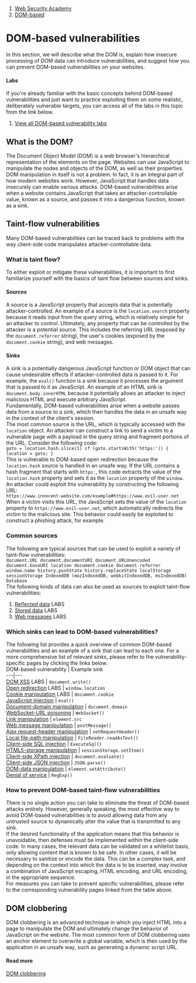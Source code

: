 1. [Web Security Academy](/web-security)  
2. [DOM-based](/web-security/dom-based)  
  
# DOM-based vulnerabilities  
  
In this section, we will describe what the DOM is, explain how insecure processing of DOM data can introduce vulnerabilities, and suggest how you can prevent DOM-based vulnerabilities on your websites.   
  
#### Labs  
  
If you're already familiar with the basic concepts behind DOM-based vulnerabilities and just want to practice exploiting them on some realistic, deliberately vulnerable targets, you can access all of the labs in this topic from the link below.   
  
1. [View all DOM-based vulnerability labs](/web-security/all-labs#dom-based-vulnerabilities)  
  
## What is the DOM?  
  
The Document Object Model (DOM) is a web browser's hierarchical representation of the elements on the page. Websites can use JavaScript to manipulate the nodes and objects of the DOM, as well as their properties. DOM manipulation in itself is not a problem. In fact, it is an integral part of how modern websites work. However, JavaScript that handles data insecurely can enable various attacks. DOM-based vulnerabilities arise when a website contains JavaScript that takes an attacker-controllable value, known as a source, and passes it into a dangerous function, known as a sink.   
  
## Taint-flow vulnerabilities  
  
Many DOM-based vulnerabilities can be traced back to problems with the way client-side code manipulates attacker-controllable data.   
  
### What is taint flow?  
  
To either exploit or mitigate these vulnerabilities, it is important to first familiarize yourself with the basics of taint flow between sources and sinks.   
  
#### Sources  
  
A source is a JavaScript property that accepts data that is potentially attacker-controlled. An example of a source is the `location.search` property because it reads input from the query string, which is relatively simple for an attacker to control. Ultimately, any property that can be controlled by the attacker is a potential source. This includes the referring URL (exposed by the `document.referrer` string), the user's cookies (exposed by the `document.cookie` string), and web messages.   
  
#### Sinks  
  
A sink is a potentially dangerous JavaScript function or DOM object that can cause undesirable effects if attacker-controlled data is passed to it. For example, the `eval()` function is a sink because it processes the argument that is passed to it as JavaScript. An example of an HTML sink is `document.body.innerHTML` because it potentially allows an attacker to inject malicious HTML and execute arbitrary JavaScript.   
Fundamentally, DOM-based vulnerabilities arise when a website passes data from a source to a sink, which then handles the data in an unsafe way in the context of the client's session.   
The most common source is the URL, which is typically accessed with the `location` object. An attacker can construct a link to send a victim to a vulnerable page with a payload in the query string and fragment portions of the URL. Consider the following code:   
`goto = location.hash.slice(1) if (goto.startsWith('https:')) { location = goto; }`  
This is vulnerable to DOM-based open redirection because the `location.hash` source is handled in an unsafe way. If the URL contains a hash fragment that starts with `https:`, this code extracts the value of the `location.hash` property and sets it as the `location` property of the `window`. An attacker could exploit this vulnerability by constructing the following URL:   
`https://www.innocent-website.com/example#https://www.evil-user.net`  
When a victim visits this URL, the JavaScript sets the value of the `location` property to `https://www.evil-user.net`, which automatically redirects the victim to the malicious site. This behavior could easily be exploited to construct a phishing attack, for example.   
  
### Common sources  
  
The following are typical sources that can be used to exploit a variety of taint-flow vulnerabilities:   
`document.URL document.documentURI document.URLUnencoded document.baseURI location document.cookie document.referrer window.name history.pushState history.replaceState localStorage sessionStorage IndexedDB (mozIndexedDB, webkitIndexedDB, msIndexedDB) Database`  
The following kinds of data can also be used as sources to exploit taint-flow vulnerabilities:   
  
1. [Reflected data](/web-security/cross-site-scripting/dom-based#dom-xss-combined-with-reflected-and-stored-data) LABS
2. [Stored data](/web-security/cross-site-scripting/dom-based#dom-xss-combined-with-reflected-and-stored-data) LABS
3. [Web messages](/web-security/dom-based/controlling-the-web-message-source) LABS

### Which sinks can lead to DOM-based vulnerabilities?  
  
The following list provides a quick overview of common DOM-based vulnerabilities and an example of a sink that can lead to each one. For a more comprehensive list of relevant sinks, please refer to the vulnerability-specific pages by clicking the links below.   
DOM-based vulnerability  |  Example sink   
---|---  
[DOM XSS](/web-security/cross-site-scripting/dom-based) LABS |  ` document.write() `  
[Open redirection](/web-security/dom-based/open-redirection) LABS |  ` window.location `  
[Cookie manipulation](/web-security/dom-based/cookie-manipulation) LABS |  ` document.cookie `  
[JavaScript injection](/web-security/dom-based/javascript-injection) |  ` eval() `  
[Document-domain manipulation](/web-security/dom-based/document-domain-manipulation) |  ` document.domain `  
[WebSocket-URL poisoning](/web-security/dom-based/websocket-url-poisoning) |  ` WebSocket() `  
[Link manipulation](/web-security/dom-based/link-manipulation) |  ` element.src `  
[Web message manipulation](/web-security/dom-based/web-message-manipulation) |  ` postMessage() `  
[Ajax request-header manipulation](/web-security/dom-based/ajax-request-header-manipulation) |  ` setRequestHeader() `  
[Local file-path manipulation](/web-security/dom-based/local-file-path-manipulation) |  ` FileReader.readAsText() `  
[Client-side SQL injection](/web-security/dom-based/client-side-sql-injection) |  ` ExecuteSql() `  
[HTML5-storage manipulation](/web-security/dom-based/html5-storage-manipulation) |  ` sessionStorage.setItem() `  
[Client-side XPath injection](/web-security/dom-based/client-side-xpath-injection) |  ` document.evaluate() `  
[Client-side JSON injection](/web-security/dom-based/client-side-json-injection) |  ` JSON.parse() `  
[DOM-data manipulation](/web-security/dom-based/dom-data-manipulation) |  ` element.setAttribute() `  
[Denial of service](/web-security/dom-based/denial-of-service) |  ` RegExp() `  
  
### How to prevent DOM-based taint-flow vulnerabilities  
  
There is no single action you can take to eliminate the threat of DOM-based attacks entirely. However, generally speaking, the most effective way to avoid DOM-based vulnerabilities is to avoid allowing data from any untrusted source to dynamically alter the value that is transmitted to any sink.   
If the desired functionality of the application means that this behavior is unavoidable, then defenses must be implemented within the client-side code. In many cases, the relevant data can be validated on a whitelist basis, only allowing content that is known to be safe. In other cases, it will be necessary to sanitize or encode the data. This can be a complex task, and depending on the context into which the data is to be inserted, may involve a combination of JavaScript escaping, HTML encoding, and URL encoding, in the appropriate sequence.   
For measures you can take to prevent specific vulnerabilities, please refer to the corresponding vulnerability pages linked from the table above.   
  
## DOM clobbering  
  
DOM clobbering is an advanced technique in which you inject HTML into a page to manipulate the DOM and ultimately change the behavior of JavaScript on the website. The most common form of DOM clobbering uses an anchor element to overwrite a global variable, which is then used by the application in an unsafe way, such as generating a dynamic script URL.   
  
#### Read more  
  
[DOM clobbering](/web-security/dom-based/dom-clobbering)
